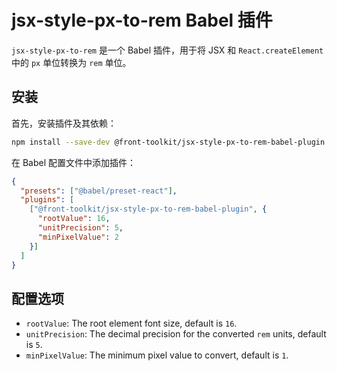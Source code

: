 # jsx-style-px-to-rem Babel 插件

`jsx-style-px-to-rem` 是一个 Babel 插件，用于将 JSX 和 `React.createElement` 中的 `px` 单位转换为 `rem` 单位。

## 安装

首先，安装插件及其依赖：

```sh
npm install --save-dev @front-toolkit/jsx-style-px-to-rem-babel-plugin @babel/core @babel/preset-react
```
在 Babel 配置文件中添加插件：
```json
{
  "presets": ["@babel/preset-react"],
  "plugins": [
    ["@front-toolkit/jsx-style-px-to-rem-babel-plugin", {
      "rootValue": 16,
      "unitPrecision": 5,
      "minPixelValue": 2
    }]
  ]
}
```

## 配置选项
- `rootValue`: The root element font size, default is `16`.
- `unitPrecision`: The decimal precision for the converted `rem` units, default is `5`.
- `minPixelValue`: The minimum pixel value to convert, default is `1`.